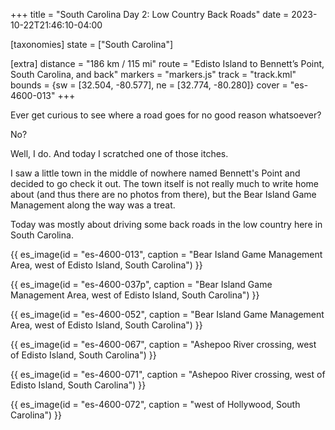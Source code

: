 +++
title = "South Carolina Day 2: Low Country Back Roads"
date = 2023-10-22T21:46:10-04:00

[taxonomies]
state = ["South Carolina"]

[extra]
distance = "186 km / 115 mi"
route = "Edisto Island to Bennett’s Point, South Carolina, and back"
markers = "markers.js"
track = "track.kml"
bounds = {sw = [32.504, -80.577], ne = [32.774, -80.280]}
cover = "es-4600-013"
+++

Ever get curious to see where a road goes for no good reason whatsoever?

<!-- more -->

No?

Well, I do. And today I scratched one of those itches.

I saw a little town in the middle of nowhere named Bennett's Point and decided to go check it out. The town itself is not really much to write home about (and thus there are no photos from there), but the Bear Island Game Management along the way was a treat.

Today was mostly about driving some back roads in the low country here in South Carolina.

{{ es_image(id = "es-4600-013", caption = "Bear Island Game Management Area, west of Edisto Island, South Carolina") }}

{{ es_image(id = "es-4600-037p", caption = "Bear Island Game Management Area, west of Edisto Island, South Carolina") }}

{{ es_image(id = "es-4600-052", caption = "Bear Island Game Management Area, west of Edisto Island, South Carolina") }}

{{ es_image(id = "es-4600-067", caption = "Ashepoo River crossing, west of Edisto Island, South Carolina") }}

{{ es_image(id = "es-4600-071", caption = "Ashepoo River crossing, west of Edisto Island, South Carolina") }}

{{ es_image(id = "es-4600-072", caption = "west of Hollywood, South Carolina") }}
